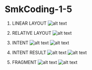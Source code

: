 # SmkCoding-1-5

1. LINEAR LAYOUT
![alt text](https://github.com/Devanoezra/SmkCoding-1-5/blob/master/linearlayout.png)

2. RELATIVE LAYOUT
![alt text](https://github.com/Devanoezra/SmkCoding-1-5/blob/master/relative.png)

3. INTENT
![alt text](https://github.com/Devanoezra/SmkCoding-1-5/blob/master/intent1.png)
![alt text](https://github.com/Devanoezra/SmkCoding-1-5/blob/master/intent2.png)

4. INTENT RESULT
![alt text](https://github.com/Devanoezra/SmkCoding-1-5/blob/master/intentresult.png)
![alt text](https://github.com/Devanoezra/SmkCoding-1-5/blob/master/intentresult2.png)

5. FRAGMENT
![alt text](https://github.com/Devanoezra/SmkCoding-1-5/blob/master/fragment.png)
![alt text](https://github.com/Devanoezra/SmkCoding-1-5/blob/master/fragment2.png)
